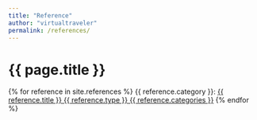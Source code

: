 ```yaml
---
title: "Reference" 
author: "virtualtraveler"
permalink: /references/
---
```


# {{ page.title }}

{% for reference in site.references %}
{{ reference.category }}:
<a href="{{ reference.url }}">{{ reference.title }} {{ reference.type }} {{ reference.categories }}</a>
{% endfor %}
